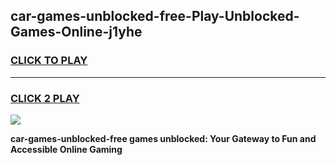 
## car-games-unblocked-free-Play-Unblocked-Games-Online-j1yhe
<h3>
<a href="https://premium76.site?title=car-games-unblocked-free&ref=25A">CLICK TO PLAY</a></h3>
<hr>

<h3>
<a href="https://premium76.site?title=car-games-unblocked-free&ref=25A">CLICK 2 PLAY</a>
  
</h3>

<a href="https://premium76.site?title=car-games-unblocked-free&ref=25A"><img src="https://clearcache.store/games.png"></a>


**car-games-unblocked-free games unblocked: Your Gateway to Fun and Accessible Online Gaming**
